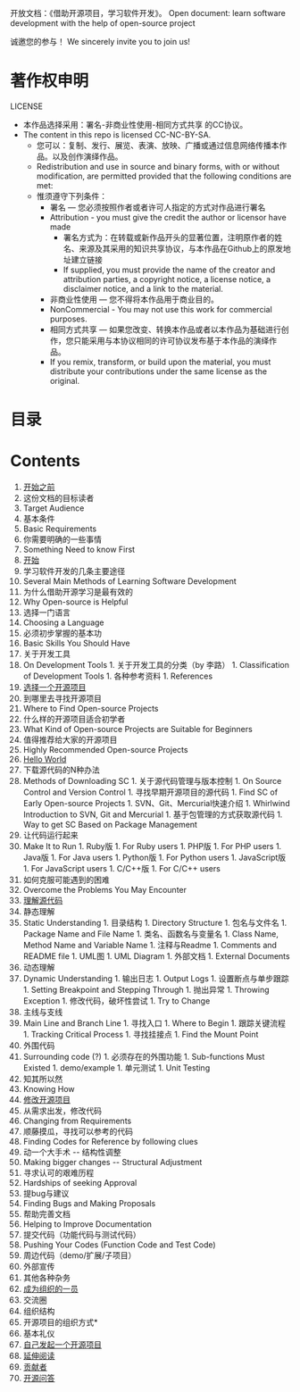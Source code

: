 开放文档：《借助开源项目，学习软件开发》。
Open document: learn software development with the help of open-source project

诚邀您的参与！
We sincerely invite you to join us!

# 著作权申明
LICENSE

* 本作品选择采用：署名-非商业性使用-相同方式共享 的CC协议。
* The content in this repo is licensed CC-NC-BY-SA.
  * 您可以：复制、发行、展览、表演、放映、广播或通过信息网络传播本作品。以及创作演绎作品。
  * Redistribution and use in source and binary forms, with or without modification, are permitted provided that the following conditions are met:
  * 惟须遵守下列条件：
    * 署名 — 您必须按照作者或者许可人指定的方式对作品进行署名
    * Attribution - you must give the credit the author or licensor have made 
      * 署名方式为：在转载或新作品开头的显著位置，注明原作者的姓名、来源及其采用的知识共享协议，与本作品在Github上的原发地址建立链接
      * If supplied, you must provide the name of the creator and attribution parties, a copyright notice, a license notice, a disclaimer notice, and a link to the material.
    * 非商业性使用 — 您不得将本作品用于商业目的。
    * NonCommercial -  You may not use this work for commercial purposes.
    * 相同方式共享 — 如果您改变、转换本作品或者以本作品为基础进行创作，您只能采用与本协议相同的许可协议发布基于本作品的演绎作品。
    * If you remix, transform, or build upon the material, you must distribute your contributions under the same license as the original. 

# 目录
# Contents

1. [开始之前](Before-start.md)
  1. 这份文档的目标读者
  1. Target Audience
  1. 基本条件
  1. Basic Requirements
  1. 你需要明确的一些事情
  1. Something Need to know First
1. [开始](Start.md)
  1. 学习软件开发的几条主要途径
  1. Several Main Methods of Learning Software Development
  1. 为什么借助开源学习是最有效的
  1. Why Open-source is Helpful
  1. 选择一门语言
  1. Choosing a Language
  1. 必须初步掌握的基本功
  1. Basic Skills You Should Have
  1. 关于开发工具
  1. On Development Tools
    1. 关于开发工具的分类（by 李路）
    1. Classification of Development Tools
    1. 各种参考资料
    1. References
1. [选择一个开源项目](Select-an-open-source-project.md)
  1. 到哪里去寻找开源项目
  1. Where to Find Open-source Projects
  1. 什么样的开源项目适合初学者
  1. What Kind of Open-source Projects are Suitable for Beginners
  1. 值得推荐给大家的开源项目
  1. Highly Recommended Open-source Projects
1. [Hello World](Hello-world.md)
  1. 下载源代码的N种办法
  1. Methods of Downloading SC
    1. 关于源代码管理与版本控制
    1. On Source Control and Version Control 
    1. 寻找早期开源项目的源代码
    1. Find SC of Early Open-source Projects
    1. SVN、Git、Mercurial快速介绍
    1. Whirlwind Introduction to SVN, Git and Mercurial
    1. 基于包管理的方式获取源代码
    1. Way to get SC Based on Package Management
  1. 让代码运行起来
  1. Make It to Run
    1. Ruby版
    1. For Ruby users
    1. PHP版
    1. For PHP users
    1. Java版
    1. For Java users
    1. Python版
    1. For Python users
    1. JavaScript版
    1. For JavaScript users
    1. C/C++版
    1. For C/C++ users
  1. 如何克服可能遇到的困难
  1. Overcome the Problems You May Encounter
1. [理解源代码](Understanding-the-source-code.md)
  1. 静态理解
  1. Static Understanding
    1. 目录结构
    1. Directory Structure
    1. 包名与文件名
    1. Package Name and File Name
    1. 类名、函数名与变量名
    1. Class Name, Method Name and Variable Name
    1. 注释与Readme
    1. Comments and README file
    1. UML图
    1. UML Diagram
    1. 外部文档
    1. External Documents
  1. 动态理解
  1. Dynamic Understanding
    1. 输出日志
    1. Output Logs
    1. 设置断点与单步跟踪
    1. Setting Breakpoint and Stepping Through
    1. 抛出异常
    1. Throwing Exception
    1. 修改代码，破坏性尝试
    1. Try to Change 
  1. 主线与支线
  1. Main Line and Branch Line
    1. 寻找入口
    1. Where to Begin
    1. 跟踪关键流程
    1. Tracking Critical Process
    1. 寻找挂接点
    1. Find the Mount Point
  1. 外围代码
  1. Surrounding code (?)
    1. 必须存在的外围功能
    1. Sub-functions Must Existed
    1. demo/example
    1. 单元测试
    1. Unit Testing
  1. 知其所以然
  1. Knowing How
1. [修改开源项目](Modify-the-open-source-project.md)
  1. 从需求出发，修改代码
  1. Changing from Requirements
  1. 顺藤摸瓜，寻找可以参考的代码
  1. Finding Codes for Reference by following clues
  1. 动一个大手术 -- 结构性调整
  1. Making bigger changes -- Structural Adjustment
  1. 寻求认可的艰难历程
  1. Hardships of seeking Approval
1.   提bug与建议
  1. Finding Bugs and Making Proposals
  1. 帮助完善文档
  1. Helping to Improve Documentation
  1. 提交代码（功能代码与测试代码）
  1. Pushing Your Codes (Function Code and Test Code)
  1. 周边代码（demo/扩展/子项目）
  1. 外部宣传
  1. 其他各种杂务
1. [成为组织的一员](Join-the-group.md)
  1. 交流圈
  1. 组织结构
  1. 开源项目的组织方式*
  1. 基本礼仪
1. [自己发起一个开源项目](Create-an-open-source-project.md)
1. [延伸阅读](Read-more.md)
1. [贡献者](Contributor.md)
1. [开源问答](FAQ.md)
